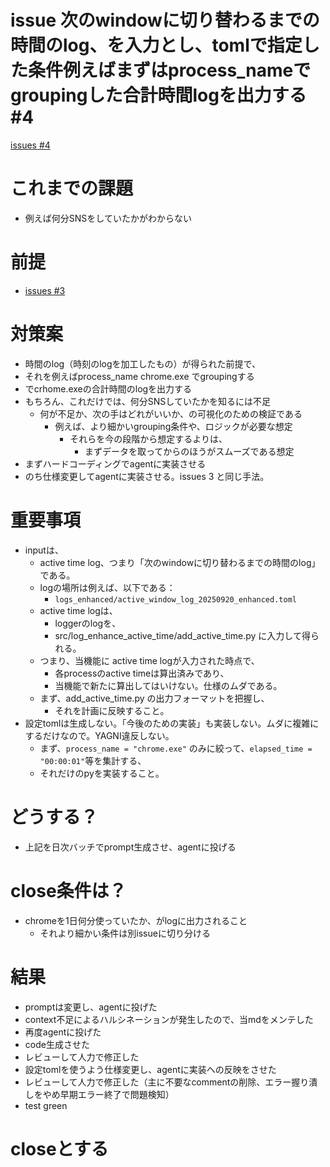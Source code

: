 # issue 次のwindowに切り替わるまでの時間のlog、を入力とし、tomlで指定した条件例えばまずはprocess_nameでgroupingした合計時間logを出力する #4
[issues #4](https://github.com/cat2151/cat-active-window-logger/issues/4)

# これまでの課題
- 例えば何分SNSをしていたかがわからない

# 前提
- [issues #3](./3.md)

# 対策案
- 時間のlog（時刻のlogを加工したもの）が得られた前提で、
- それを例えばprocess_name chrome.exe でgroupingする
- でcrhome.exeの合計時間のlogを出力する
- もちろん、これだけでは、何分SNSしていたかを知るには不足
    - 何が不足か、次の手はどれがいいか、の可視化のための検証である
        - 例えば、より細かいgrouping条件や、ロジックが必要な想定
            - それらを今の段階から想定するよりは、
                - まずデータを取ってからのほうがスムーズである想定
- まずハードコーディングでagentに実装させる
- のち仕様変更してagentに実装させる。issues 3 と同じ手法。

# 重要事項
- inputは、
    - active time log、つまり「次のwindowに切り替わるまでの時間のlog」である。
    - logの場所は例えば、以下である：
        - `logs_enhanced/active_window_log_20250920_enhanced.toml`
    - active time logは、
        - loggerのlogを、
        - src/log_enhance_active_time/add_active_time.py に入力して得られる。
    - つまり、当機能に active time logが入力された時点で、
        - 各processのactive timeは算出済みであり、
        - 当機能で新たに算出してはいけない。仕様のムダである。
    - まず、add_active_time.py の出力フォーマットを把握し、
        - それを計画に反映すること。
- 設定tomlは生成しない。「今後のための実装」も実装しない。ムダに複雑にするだけなので。YAGNI違反しない。
    - まず、`process_name = "chrome.exe"` のみに絞って、`elapsed_time = "00:00:01"`等を集計する、
    - それだけのpyを実装すること。

# どうする？
- 上記を日次バッチでprompt生成させ、agentに投げる

# close条件は？
- chromeを1日何分使っていたか、がlogに出力されること
    - それより細かい条件は別issueに切り分ける

# 結果
- promptは変更し、agentに投げた
- context不足によるハルシネーションが発生したので、当mdをメンテした
- 再度agentに投げた
- code生成させた
- レビューして人力で修正した
- 設定tomlを使うよう仕様変更し、agentに実装への反映をさせた
- レビューして人力で修正した（主に不要なcommentの削除、エラー握り潰しをやめ早期エラー終了で問題検知）
- test green

# closeとする
